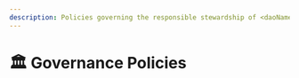 ```yaml
---
description: Policies governing the responsible stewardship of <daoName> governance
---
```


# 🏛 Governance Policies

